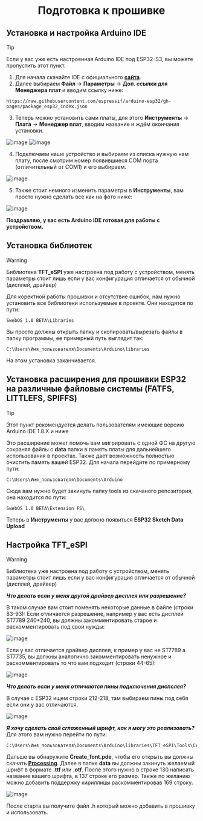 <h1 align="center">Подготовка к прошивке</h1>

## Установка и настройка Arduino IDE

> [!TIP]
> Если у вас уже есть настроенная Arduino IDE под ESP32-S3, вы можете пропустить этот пункт.
> 

1. Для начала скачайте IDE с официального [**сайта**](https://www.arduino.cc/en/software).
2. Далее выбираем **Файл** -> **Параметры** -> **Доп. ссылки для Менеджера плат** и вводим ссылку ниже:
```
https://raw.githubusercontent.com/espressif/arduino-esp32/gh-pages/package_esp32_index.json
```

3. Теперь можно установить сами платы, для этого **Инструменты** -> **Плата** -> **Менеджер плат**, вводим название и ждём окончания установки.

![image](https://github.com/Vispixad/ESP32-USB-Tester/assets/161984981/cad72e22-82ce-4a91-b52c-dbf0d241531c)
![image](https://github.com/Vispixad/ESP32-USB-Tester/assets/161984981/57babe77-c3a5-468f-8fb5-15328c1b41cb)

4. Подключаем наше устройство и выбираем из списка нужную нам плату, после смотрим номер появившиеся COM порта (отличительный от COM1) и его выбираем.

![image](https://github.com/Vispixad/ESP32-USB-Tester/assets/161984981/0bc30865-1ca9-485c-9e78-0d22d0684cc3)

5. Также стоит немного изменить параметры в **Инструменты**, вам просто нужно сделать все как на фото ниже:

![image](https://github.com/Vispixad/ESP32-USB-Tester/assets/161984981/c7caf6d1-a2c8-4d4d-a9fb-cd5ae49aa9e4)

**Поздравляю, у вас есть Arduino IDE готовая для работы с устройством.**
## Установка библиотек
> [!WARNING]
> Библиотека **TFT_eSPI** уже настроена под работу с устройством, менять параметры стоит лишь если у вас конфигурация отличается от обычной (дисплей, драйвер)
>
Для коректной работы прошивки и отсутствие ошибок, нам нужно установить все библиотеки используемые в проекте. Они находятся по пути:
```
SwebOS 1.0 BETA\Libraries
```
Вы просто должны открыть папку и скопировать/вырезать файлы в папку программы, ее примерный путь выглядит так:
```
C:\Users\Имя_пользователя\Documents\Arduino\libraries
```
На этом установка заканчивается.
## Установка расширения для прошивки ESP32 на различные файловые системы (FATFS, LITTLEFS, SPIFFS)

> [!TIP]
> Этот пункт рекомендуется делать пользователям имеющие версию Arduino IDE 1.8.X и ниже
>

Это расширение может помочь вам мигрировать с одной ФС на другую сохраняя файлы с **data** папки в память платы для дальнейшего использования в проектах. Также дает возможность полностью очистить память вашей ESP32.
Для начала перейдите по примерному пути:
```
C:\Users\Имя_пользователя\Documents\Arduino
```
Сюда вам нужно будет закинуть папку tools из скачаного репозитория, она находится по пути:
```
SwebOS 1.0 BETA\Extension FS\
```
Теперь в **Инструменты** у вас должно появиться **ESP32 Sketch Data Upload**
## Настройка TFT_eSPI
> [!WARNING]
> Библиотека уже настроена под работу с устройством, менять параметры стоит лишь если у вас конфигурация отличается от обычной (дисплей, драйвер)
> 
**_Что делать если у меня другой драйвер дисплея или разрешение?_**

В таком случае вам стоит поменять некоторые данные в файле (строки 83-93):
Если отличается разрешение, например у вас есть дисплей ST7789 240*240, вы должны закомментировать старое и раскомментировать под свои нужды:

![image](https://github.com/Vispixad/ESP32-USB-Tester/assets/161984981/e3c074c8-558a-4614-825c-65717a399370)

Если у вас отличается драйвер дисплея, к пример у вас не ST7789 а ST7735, вы должны аналогично закомментировать ненужное и раскомментировать то что вам подходит (строки 44-65):

![image](https://github.com/Vispixad/ESP32-USB-Tester/assets/161984981/7b6dffdc-3873-4972-96a1-dcd2c2bc3837)

**_Что делать если у меня отличаются пины подключения диспслея?_**

В случае с ESP32 ищем строки 212-218, там выбираем пины под себя если они у вас отличаются.

![image](https://github.com/Vispixad/ESP32-USB-Tester/assets/161984981/25564ad1-9809-422a-b358-1ca1f48e3e0f)

**_Я хочу сделать свой сглаженный шрифт, как я могу это реализовать?_**
Для этого вам нужно перейти по пути:
```
C:\Users\Имя_пользователя\Documents\Arduino\libraries\TFT_eSPI\Tools\Create_Smooth_Font\Create_font
```
Дальше вы обнаружите **Create_font.pde**, чтобы его открыть вы должны скачать [**Processing**](https://processing.org/download).
Далее в папке **data** вы должны закинуть желаемый шрифт в формате **.ttf** или **.otf**. После этого нужно в строке 130 написать название вашего шрифта, в 137 строке его размер. Также по желанию можно добавить поддержку кириллицы раскомментировав 169 строку.

![image](https://github.com/Vispixad/ESP32-USB-Tester/assets/161984981/8d86f154-0179-46f8-a609-293d2226e547)

После старта вы получите файл .h который можно добавить в прошивку и использовать.
